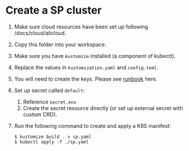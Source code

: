 # Create a SP cluster

1. Make sure cloud resources have been set up following /docs/cloud/alicloud.
2. Copy this folder into your workspace.
3. Make sure you have `kustomize` installed (a component of kubectl).
4. Replace the values in `kustomization.yaml` and `config.toml`.
5. You will need to create the keys. Please see [runbook](https://docs.bnbchain.org/greenfield-docs/docs/guide/storage-provider/run-book/run-testnet-SP-node) here.
6. Set up secret called `default`:

   1. Reference `secret.env`
   2. Create the secret resource directly (or set up external secret with custom CRD).

6. Run the following command to create and apply a K8S manifest:

   ```
   $ kustomize build . > sp.yaml
   $ kubectl apply -f ./sp.yaml
   ```

